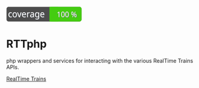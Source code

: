 ![Code Coverage Badge](./coverage_badge.svg)

# RTTphp
php wrappers and services for interacting with the various RealTime Trains APIs.

[RealTime Trains](https://www.realtimetrains.co.uk/about/developer/)